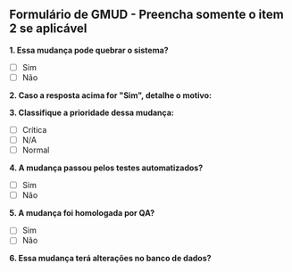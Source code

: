## Formulário de GMUD - Preencha somente o item 2 se aplicável

**1. Essa mudança pode quebrar o sistema?**
- [ ] Sim
- [ ] Não

**2. Caso a resposta acima for "Sim", detalhe o motivo:**

**3. Classifique a prioridade dessa mudança:**
- [ ] Crítica
- [ ] N/A
- [ ] Normal

**4. A mudança passou pelos testes automatizados?**
- [ ] Sim
- [ ] Não

**5. A mudança foi homologada por QA?**
- [ ] Sim
- [ ] Não

**6. Essa mudança terá alterações no banco de dados?**
<!-- MIGRATIONS_PLACEHOLDER -->
